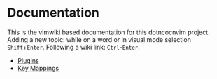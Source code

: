 # Documentation

This is the vimwiki based documentation for this dotncocnvim project.
Adding a new topic: while on a word or in visual mode selection `Shift`+`Enter`.
Following a wiki link: `Ctrl`-`Enter`.

* [Plugins](Plugins)
* [Key Mappings](Key_Mappings)
